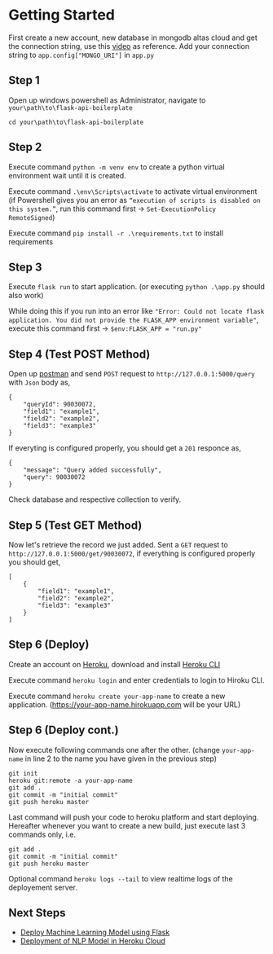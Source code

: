 # Getting Started

First create a new account, new database in mongodb altas cloud and get the connection string, use this [video](https://www.youtube.com/watch?v=jzZwarOxNCA) as reference. Add your connection string to `app.config["MONGO_URI"]` in `app.py`

## Step 1

Open up windows powershell as Administrator, navigate to `your\path\to\flask-api-boilerplate`
```
cd your\path\to\flask-api-boilerplate
```
## Step 2

Execute command `python -m venv env` to create a python virtual environment wait until it is created.

Execute command `.\env\Scripts\activate` to activate virtual environment (if Powershell gives you an error as `“execution of scripts is disabled on this system.”`, run this command first -> `Set-ExecutionPolicy RemoteSigned`)

Execute command `pip install -r .\requirements.txt` to install requirements

## Step 3

Execute `flask run` to start application. (or executing  `python .\app.py` should also work)

While doing this if you run into an error like `"Error: Could not locate flask application. You did not provide the FLASK_APP environment variable"`, execute this command first -> `$env:FLASK_APP = "run.py"`

## Step 4 (Test POST Method)

Open up [postman](https://chrome.google.com/webstore/detail/tabbed-postman-rest-clien/coohjcphdfgbiolnekdpbcijmhambjff?hl=en) and send `POST` request to `http://127.0.0.1:5000/query` with `Json` body as,

```
{
    "queryId": 90030072,
    "field1": "example1",
    "field2": "example2",
    "field3": "example3"
}
```
If everyting is configured properly, you should get a `201` responce as,
```
{
    "message": "Query added successfully",
    "query": 90030072
}
```
Check database and respective collection to verify.
## Step 5 (Test GET Method)

Now let's retrieve the record we just added. Sent a `GET` request to `http://127.0.0.1:5000/get/90030072`, if everything is configured properly you should get,
```
[
    {
        "field1": "example1",
        "field2": "example2",
        "field3": "example3"
    }
]
```
## Step 6 (Deploy)

Create an account on [Heroku](https://signup.heroku.com/login), download and install [Heroku CLI](https://devcenter.heroku.com/articles/heroku-cli)

Execute command `heroku login` and enter credentials to login to Hiroku CLI.

Execute command `heroku create your-app-name` to create a new application. (https://your-app-name.hirokuapp.com will be your URL)

## Step 6 (Deploy cont.)
Now execute following commands one after the other. (change `your-app-name` in line 2 to the name you have given in the previous step)
```
git init
heroku git:remote -a your-app-name
git add .
git commit -m "initial commit"
git push heroku master
```
Last command will push your code to heroku platform and start deploying. Hereafter whenever you want to create a new build, just execute last 3 commands only, i.e.
```
git add .
git commit -m "initial commit"
git push heroku master
```

Optional command `heroku logs --tail` to view realtime logs of the deployement server.

## Next Steps
* [Deploy Machine Learning Model using Flask](https://www.youtube.com/watch?v=UbCWoMf80PY)
* [Deployment of NLP Model in Heroku Cloud](https://www.youtube.com/watch?v=1umQhC2iWdY)
